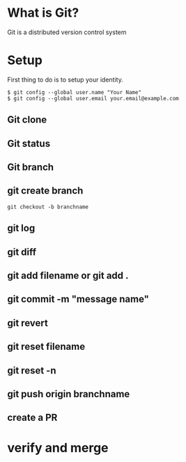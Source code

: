 # What is Git?
Git is a distributed version control system

# Setup
First thing to do is to setup your identity.

```
$ git config --global user.name "Your Name"
$ git config --global user.email your.email@example.com
```

## Git clone

## Git status

## Git branch

## git create branch  
``` git checkout -b branchname ```

## git log

## git diff

## git add filename or git add .

## git commit -m "message name"

## git revert

## git reset filename

## git reset -n 

## git push origin branchname

## create a PR

# verify and merge





